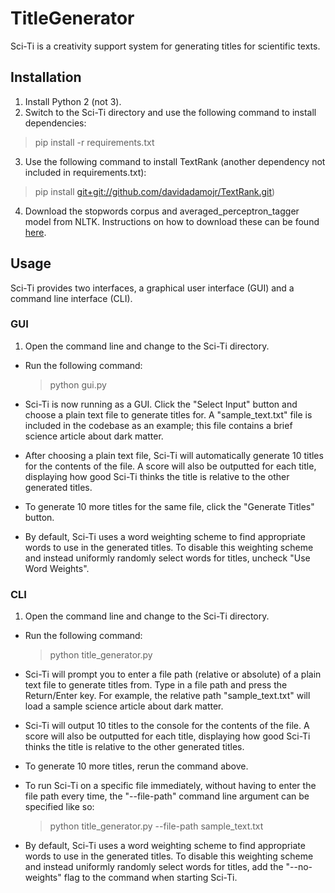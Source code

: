 # TitleGenerator
Sci-Ti is a creativity support system for generating titles for scientific texts.

## Installation

1. Install Python 2 (not 3).
2. Switch to the Sci-Ti directory and use the following command to install dependencies:
  > pip install -r requirements.txt
3. Use the following command to install TextRank (another dependency not included in requirements.txt):
  > pip install [git+git://github.com/davidadamojr/TextRank.git](git+git://github.com/davidadamojr/TextRank.git))
4. Download the stopwords corpus and averaged_perceptron_tagger model from NLTK. Instructions on how to download these can be found [here](https://www.nltk.org/data.html).

## Usage
Sci-Ti provides two interfaces, a graphical user interface (GUI) and a command line interface (CLI).

### GUI
1. Open the command line and change to the Sci-Ti directory.
* Run the following command:

    > python gui.py

* Sci-Ti is now running as a GUI. Click the "Select Input" button and choose a plain text file to generate titles for. A "sample_text.txt" file is included in the codebase as an example; this file contains a brief science article about dark matter.
* After choosing a plain text file, Sci-Ti will automatically generate 10 titles for the contents of the file. A score will also be outputted for each title, displaying how good Sci-Ti thinks the title is relative to the other generated titles.
* To generate 10 more titles for the same file, click the "Generate Titles" button.
* By default, Sci-Ti uses a word weighting scheme to find appropriate words to use in the generated titles. To disable this weighting scheme and instead uniformly randomly select words for titles, uncheck "Use Word Weights".

### CLI
1. Open the command line and change to the Sci-Ti directory.
* Run the following command:

    > python title_generator.py

* Sci-Ti will prompt you to enter a file path (relative or absolute) of a plain text file to generate titles from. Type in a file path and press the Return/Enter key. For example, the relative path "sample_text.txt" will load a sample science article about dark matter.
* Sci-Ti will output 10 titles to the console for the contents of the file. A score will also be outputted for each title, displaying how good Sci-Ti thinks the title is relative to the other generated titles.
* To generate 10 more titles, rerun the command above.
* To run Sci-Ti on a specific file immediately, without having to enter the file path every time, the "--file-path" command line argument can be specified like so:

    > python title_generator.py --file-path sample_text.txt

* By default, Sci-Ti uses a word weighting scheme to find appropriate words to use in the generated titles. To disable this weighting scheme and instead uniformly randomly select words for titles, add the "--no-weights" flag to the command when starting Sci-Ti.
